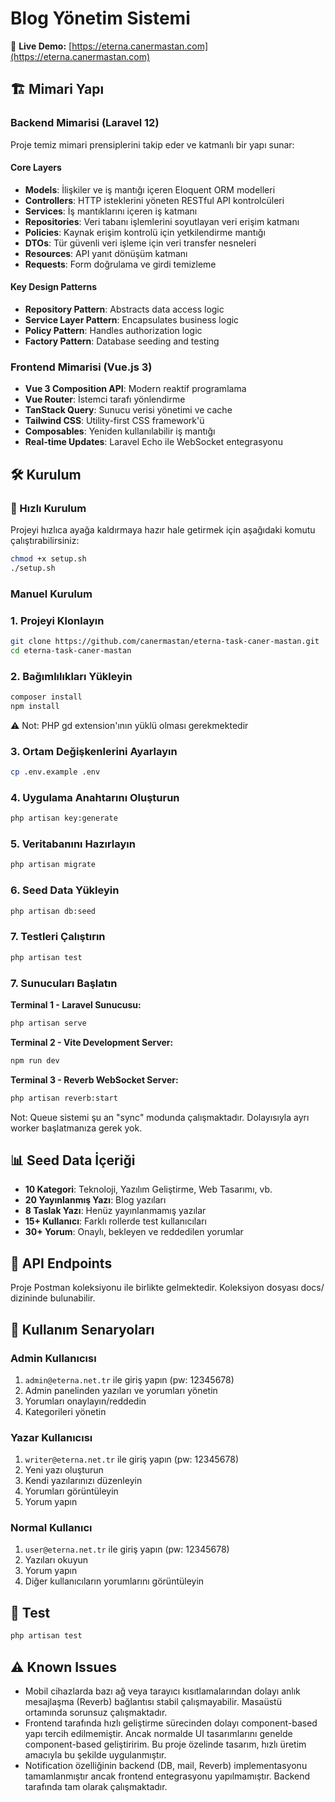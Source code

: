 # Blog Yönetim Sistemi

🚀 **Live Demo:** [https://eterna.canermastan.com](https://eterna.canermastan.com)

## 🏗️ Mimari Yapı

### Backend Mimarisi (Laravel 12)
Proje temiz mimari prensiplerini takip eder ve katmanlı bir yapı sunar:

#### **Core Layers**
- **Models**: İlişkiler ve iş mantığı içeren Eloquent ORM modelleri
- **Controllers**: HTTP isteklerini yöneten RESTful API kontrolcüleri
- **Services**: İş mantıklarını içeren iş katmanı
- **Repositories**: Veri tabanı işlemlerini soyutlayan veri erişim katmanı
- **Policies**: Kaynak erişim kontrolü için yetkilendirme mantığı
- **DTOs**: Tür güvenli veri işleme için veri transfer nesneleri
- **Resources**: API yanıt dönüşüm katmanı
- **Requests**: Form doğrulama ve girdi temizleme

#### **Key Design Patterns**
- **Repository Pattern**: Abstracts data access logic
- **Service Layer Pattern**: Encapsulates business logic
- **Policy Pattern**: Handles authorization logic
- **Factory Pattern**: Database seeding and testing

### Frontend Mimarisi (Vue.js 3)
- **Vue 3 Composition API**: Modern reaktif programlama
- **Vue Router**: İstemci tarafı yönlendirme
- **TanStack Query**: Sunucu verisi yönetimi ve cache
- **Tailwind CSS**: Utility-first CSS framework'ü
- **Composables**: Yeniden kullanılabilir iş mantığı
- **Real-time Updates**: Laravel Echo ile WebSocket entegrasyonu

## 🛠️ Kurulum

### 🚀 Hızlı Kurulum
Projeyi hızlıca ayağa kaldırmaya hazır hale getirmek için aşağıdaki komutu çalıştırabilirsiniz:
```bash
chmod +x setup.sh
./setup.sh
```

### Manuel Kurulum
### 1. Projeyi Klonlayın
```bash
git clone https://github.com/canermastan/eterna-task-caner-mastan.git
cd eterna-task-caner-mastan
```

### 2. Bağımlılıkları Yükleyin
```bash
composer install
npm install
```
⚠️ Not: PHP gd extension'ının yüklü olması gerekmektedir

### 3. Ortam Değişkenlerini Ayarlayın
```bash
cp .env.example .env
```

### 4. Uygulama Anahtarını Oluşturun
```bash
php artisan key:generate
```

### 5. Veritabanını Hazırlayın
```bash
php artisan migrate
```

### 6. Seed Data Yükleyin
```bash
php artisan db:seed
```

###  7. Testleri Çalıştırın
```bash
php artisan test
```

### 7. Sunucuları Başlatın

**Terminal 1 - Laravel Sunucusu:**
```bash
php artisan serve
```

**Terminal 2 - Vite Development Server:**
```bash
npm run dev
```

**Terminal 3 - Reverb WebSocket Server:**
```bash
php artisan reverb:start
```
Not: Queue sistemi şu an "sync" modunda çalışmaktadır. Dolayısıyla ayrı worker başlatmanıza gerek yok.


## 📊 Seed Data İçeriği

- **10 Kategori**: Teknoloji, Yazılım Geliştirme, Web Tasarımı, vb.
- **20 Yayınlanmış Yazı**: Blog yazıları
- **8 Taslak Yazı**: Henüz yayınlanmamış yazılar
- **15+ Kullanıcı**: Farklı rollerde test kullanıcıları
- **30+ Yorum**: Onaylı, bekleyen ve reddedilen yorumlar

## 🔧 API Endpoints
Proje Postman koleksiyonu ile birlikte gelmektedir. Koleksiyon dosyası docs/ dizininde bulunabilir.

## 🎯 Kullanım Senaryoları

### Admin Kullanıcısı
1. `admin@eterna.net.tr` ile giriş yapın (pw: 12345678)
2. Admin panelinden yazıları ve yorumları yönetin
3. Yorumları onaylayın/reddedin
4. Kategorileri yönetin

### Yazar Kullanıcısı
1. `writer@eterna.net.tr` ile giriş yapın  (pw: 12345678)
2. Yeni yazı oluşturun
3. Kendi yazılarınızı düzenleyin
4. Yorumları görüntüleyin
5. Yorum yapın

### Normal Kullanıcı
1. `user@eterna.net.tr` ile giriş yapın  (pw: 12345678)
2. Yazıları okuyun
3. Yorum yapın
4. Diğer kullanıcıların yorumlarını görüntüleyin

## 🧪 Test

```bash
php artisan test
```

## ⚠️ Known Issues

- Mobil cihazlarda bazı ağ veya tarayıcı kısıtlamalarından dolayı anlık mesajlaşma (Reverb) bağlantısı stabil çalışmayabilir. Masaüstü ortamında sorunsuz çalışmaktadır. 
- Frontend tarafında hızlı geliştirme sürecinden dolayı component-based yapı tercih edilmemiştir. Ancak normalde UI tasarımlarını genelde component-based geliştiririm. Bu proje özelinde tasarım, hızlı üretim amacıyla bu şekilde uygulanmıştır.
- Notification özelliğinin backend (DB, mail, Reverb) implementasyonu tamamlanmıştır ancak frontend entegrasyonu yapılmamıştır. Backend tarafında tam olarak çalışmaktadır.